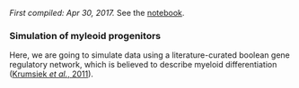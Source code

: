 *First compiled: Apr 30, 2017.*
See the [notebook](krumsiek11.ipynb).

### Simulation of myleoid progenitors

Here, we are going to simulate data using a literature-curated boolean gene
regulatory network, which is believed to describe myeloid differentiation
([Krumsiek *et al.*, 2011](https://doi.org/10.1371/journal.pone.0022649)).
